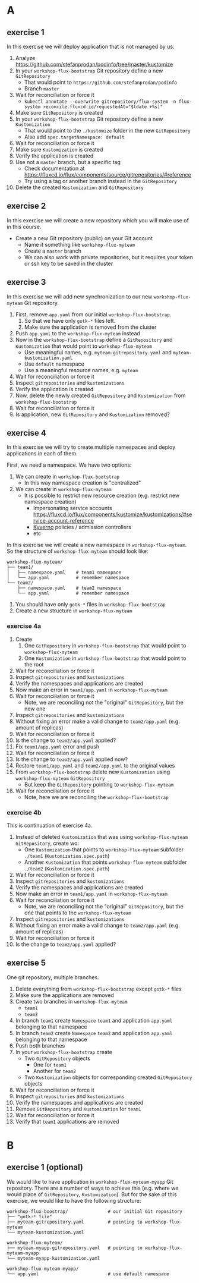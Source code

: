 # A

## exercise 1
In this exercise we will deploy application that is not managed by us.

1. Analyze https://github.com/stefanprodan/podinfo/tree/master/kustomize
2. In your `workshop-flux-bootstrap` Git repository define a new `GitRepository`
   * That would point to `https://github.com/stefanprodan/podinfo`
   * Branch `master`
3. Wait for reconciliation or force it
   * `kubectl annotate --overwrite gitrepository/flux-system -n flux-system reconcile.fluxcd.io/requestedAt="$(date +%s)"`
4. Make sure `GitRepository` is created
5. In your `workshop-flux-bootstrap` Git repository define a new `Kustomization`
   * That would point to the `./kustomize` folder in the new `GitRepository`
   * Also add `spec.targetNamespace: default`
6. Wait for reconciliation or force it
7. Make sure `Kustomization` is created
8. Verify the application is created
9. Use not a `master` branch, but a specific tag
   * Check documentation at https://fluxcd.io/flux/components/source/gitrepositories/#reference
   * Try using a tag or another branch instead in the `GitRepository`
10. Delete the created `Kustomization` and `GitRepository`


## exercise 2
In this exercise we will create a new repository which you will make use of in this course.

* Create a new Git repository (public) on your Git account
  * Name it something like `workshop-flux-myteam`
  * Create a `master` branch
  * We can also work with private repositories, but it requires your token or ssh key to be saved in the cluster


## exercise 3
In this exercise we will add new synchronization to our new `workshop-flux-myteam` Git repository.

1. First, remove `app.yaml` from our initial `workshop-flux-bootstrap`.
   1. So that we have only `gotk-*` files left.
   2. Make sure the application is removed from the cluster
2. Push `app.yaml` to the `workshop-flux-myteam` instead
3. Now in the `workshop-flux-bootstrap` define a `GitRepository` and `Kustomization` that would point to `workshop-flux-myteam`
   * Use meaningful names, e.g. `myteam-gitrepository.yaml` and `myteam-kustomization.yaml`
   * Use `default` namespace
   * Use a meaningful resource names, e.g. `myteam`
4. Wait for reconciliation or force it
5. Inspect `gitrepositories` and `kustomizations`
6. Verify the application is created
7. Now, delete the newly created `GitRepository` and `Kustomization` from `workshop-flux-bootstrap`
8. Wait for reconciliation or force it
9. Is application, new `GitRepository` and `Kustomization` removed?


## exercise 4
In this exercise we will try to create multiple namespaces and deploy applications in each of them.

First, we need a namespace. We have two options:
1. We can create in `workshop-flux-bootstrap`
   * In this way namespace creation is "centralized"
2. We can create in `workshop-flux-myteam`
   * It is possible to restrict new resource creation (e.g. restrict new namespace creation)
     * Impersonating service accounts https://fluxcd.io/flux/components/kustomize/kustomizations/#service-account-reference
     * [Kyverno](https://kyverno.io/) policies / admission controllers
     * etc

In this exercise we will create a new namespace in `workshop-flux-myteam`.
So the structure of `workshop-flux-myteam` should look like:

```
workshop-flux-myteam/
├── team1/
│   ├── namespace.yaml    # team1 namespace
│   └── app.yaml          # remember namespace
└── team2/
    ├── namespace.yaml    # team2 namespace
    └── app.yaml          # remember namespace
```

1. You should have only `gotk-*` files in `workshop-flux-bootstrap`
2. Create a new structure in `workshop-flux-myteam`

### exercise 4a
1. Create
   1. One `GitRepository` in `workshop-flux-bootstrap` that would point to `workshop-flux-myteam`
   2. One `Kustomization` in `workshop-flux-bootstrap` that would point to the root
2. Wait for reconciliation or force it
3. Inspect `gitrepositories` and `kustomizations`
4. Verify the namespaces and applications are created
5. Now make an error in `team1/app.yaml` in `workshop-flux-myteam`
6. Wait for reconciliation or force it
   * Note, we are reconciling not the "original" `GitRepository`, but the new one
7. Inspect `gitrepositories` and `kustomizations`
8. Without fixing an error make a valid change to `team2/app.yaml` (e.g. amount of replicas)
9. Wait for reconciliation or force it
10. Is the change to `team2/app.yaml` applied?
11. Fix `team1/app.yaml` error and push
12. Wait for reconciliation or force it
13. Is the change to `team2/app.yaml` applied now?
14. Restore `team1/app.yaml`  and `team2/app.yaml` to the original values
15. From `workshop-flux-bootstrap` delete new `Kustomization` using `workshop-flux-myteam` `GitRepository`
    * But keep the `GitRepository` pointing to `workshop-flux-myteam`
16. Wait for reconciliation or force it
    * Note, here we are reconciling the `workshop-flux-bootstrap`

### exercise 4b
This is continuation of exercise 4a.

1. Instead of deleted `Kustomization` that was using `workshop-flux-myteam` `GitRepository`, create wo:
   * One `Kustomization` that points to `workshop-flux-myteam` subfolder `./team1` (`Kustomization.spec.path`)
   * Another `Kustomization` that points `workshop-flux-myteam` subfolder `./team2` (`Kustomization.spec.path`)
2. Wait for reconciliation or force it
3. Inspect `gitrepositories` and `kustomizations`
4. Verify the namespaces and applications are created
5. Now make an error in `team1/app.yaml` in `workshop-flux-myteam`
6. Wait for reconciliation or force it
   * Note, we are reconciling not the "original" `GitRepository`, but the one that points to the `workshop-flux-myteam`
7. Inspect `gitrepositories` and `kustomizations`
8. Without fixing an error make a valid change to `team2/app.yaml` (e.g. amount of replicas)
9. Wait for reconciliation or force it
10. Is the change to `team2/app.yaml` applied?


## exercise 5
One git repository, multiple branches.

1. Delete everything from `workshop-flux-bootstrap` except `gotk-*` files
2. Make sure the applications are removed
3. Create two branches in `workshop-flux-myteam`
   * `team1`
   * `team2`
4. In branch `team1` create `Namespace` `team1` and application `app.yaml` belonging to that namespace
5. In branch `team2` create `Namespace` `team2` and application `app.yaml` belonging to that namespace
6. Push both branches
7. In your `workshop-flux-bootstrap` create
   * Two `GitRepository` objects
      * One for `team1`
      * Another for `team2`
   * Two `Kustomization` objects for corresponding created `GitRepository` objects
8. Wait for reconciliation or force it
9. Inspect `gitrepositories` and `kustomizations`
10. Verify the namespaces and applications are created
11. Remove `GitRepository` and `Kustomization` for `team1`
12. Wait for reconciliation or force it
13. Verify that `team1` applications are removed


# B

## exercise 1 (optional)

We would like to have application in `workshop-flux-myteam-myapp` Git repository.
There are a number of ways to achieve this (e.g. where we would place of `GitRepository`, `Kustomization`).
But for the sake of this exercise, we would like to have the following structure:

```
workshop-flux-boostrap/               # our initial Git repository
├── "gotk-* file"
├── myteam-gitrepository.yaml         # pointing to workshop-flux-myteam
└── myteam-kustomization.yaml

workshop-flux-myteam/
├── myteam-myapp-gitrepository.yaml   # pointing to workshop-flux-myteam-myapp
└── myteam-myapp-kustomization.yaml

workshop-flux-myteam-myapp/
└── app.yaml                          # use default namespace
```
